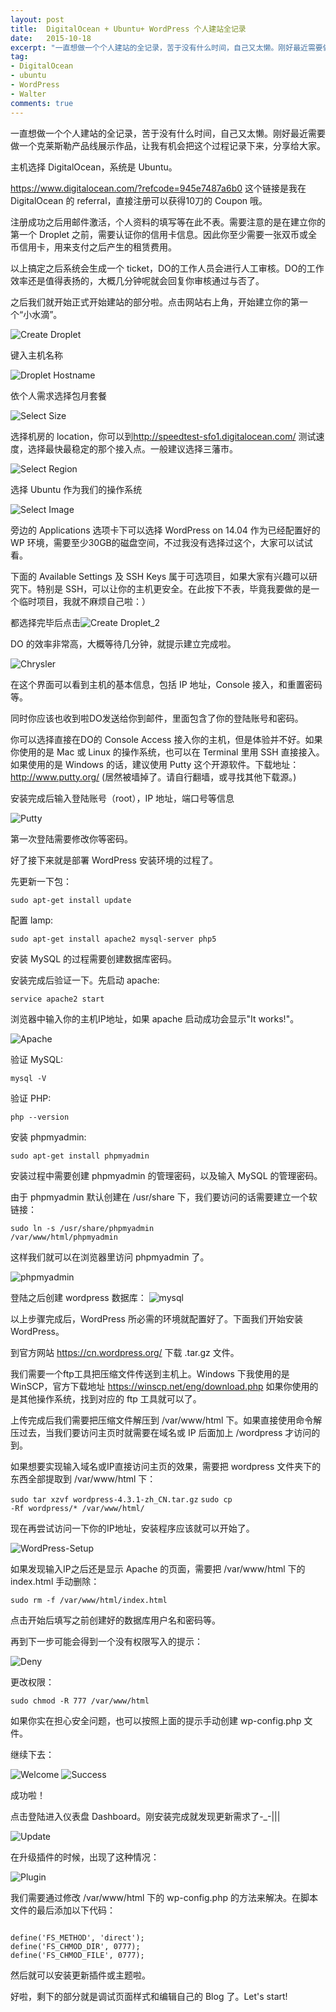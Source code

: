 ```yaml
---
layout: post
title:  DigitalOcean + Ubuntu+ WordPress 个人建站全记录
date:   2015-10-18
excerpt: "一直想做一个个人建站的全记录，苦于没有什么时间，自己又太懒。刚好最近需要做一个克莱斯勒产品线展示作品，让我有机会把这个过程记录下来，分享给大家。"
tag:
- DigitalOcean
- ubuntu
- WordPress
- Walter
comments: true
---
```


一直想做一个个人建站的全记录，苦于没有什么时间，自己又太懒。刚好最近需要做一个克莱斯勒产品线展示作品，让我有机会把这个过程记录下来，分享给大家。

主机选择 DigitalOcean，系统是 Ubuntu。

<a href="https://www.digitalocean.com/?refcode=945e7487a6b0" target="_blank">https://www.digitalocean.com/?refcode=945e7487a6b0</a> 这个链接是我在 DigitalOcean 的 referral，直接注册可以获得10刀的 Coupon 哦。

注册成功之后用邮件激活，个人资料的填写等在此不表。需要注意的是在建立你的第一个 Droplet 之前，需要认证你的信用卡信息。因此你至少需要一张双币或全币信用卡，用来支付之后产生的租赁费用。

以上搞定之后系统会生成一个 ticket，DO的工作人员会进行人工审核。DO的工作效率还是值得表扬的，大概几分钟呢就会回复你审核通过与否了。

之后我们就开始正式开始建站的部分啦。点击网站右上角，开始建立你的第一个“小水滴”。

<img src="http://o8c8x14zj.bkt.clouddn.com/Create-Droplet.png" alt="Create Droplet" />

键入主机名称

<img src="http://o8c8x14zj.bkt.clouddn.com/Droplet-Hostname.png" alt="Droplet Hostname" />

依个人需求选择包月套餐

<img src="http://o8c8x14zj.bkt.clouddn.com/Select-Size.png" alt="Select Size" />

选择机房的 location，你可以到<a href="http://speedtest-sfo1.digitalocean.com/" target="_blank">http://speedtest-sfo1.digitalocean.com/</a> 测试速度，选择最快最稳定的那个接入点。一般建议选择三藩市。

<img src="http://o8c8x14zj.bkt.clouddn.com/Select-Region.png" alt="Select Region" />

选择 Ubuntu 作为我们的操作系统

<img src="http://o8c8x14zj.bkt.clouddn.com/Select-Image.png" alt="Select Image" />

旁边的 Applications 选项卡下可以选择 WordPress on 14.04 作为已经配置好的 WP 环境，需要至少30GB的磁盘空间，不过我没有选择过这个，大家可以试试看。

下面的 Available Settings 及 SSH Keys 属于可选项目，如果大家有兴趣可以研究下。特别是 SSH，可以让你的主机更安全。在此按下不表，毕竟我要做的是一个临时项目，我就不麻烦自己啦：）

都选择完毕后点击<img src="http://o8c8x14zj.bkt.clouddn.com/Create-Droplet_2.png" alt="Create Droplet_2" />

DO 的效率非常高，大概等待几分钟，就提示建立完成啦。

<img src="http://o8c8x14zj.bkt.clouddn.com/Chrysler.png" alt="Chrysler" />

在这个界面可以看到主机的基本信息，包括 IP 地址，Console 接入，和重置密码等。

同时你应该也收到啦DO发送给你到邮件，里面包含了你的登陆账号和密码。

你可以选择直接在DO的 Console Access 接入你的主机，但是体验并不好。如果你使用的是 Mac 或 Linux 的操作系统，也可以在 Terminal 里用 SSH 直接接入。如果使用的是 Windows 的话，建议使用 Putty 这个开源软件。下载地址：<a href="http://www.putty.org/" target="_blank">http://www.putty.org/</a> (居然被墙掉了。请自行翻墙，或寻找其他下载源。)

安装完成后输入登陆账号（root），IP 地址，端口号等信息

<img src="http://o8c8x14zj.bkt.clouddn.com/Putty.png" alt="Putty" />

第一次登陆需要修改你等密码。

好了接下来就是部署 WordPress 安装环境的过程了。

先更新一下包：

<code>sudo apt-get install update</code>

配置 lamp:

<code>sudo apt-get install apache2 mysql-server php5</code>

安装 MySQL 的过程需要创建数据库密码。

安装完成后验证一下。先启动 apache:

<code>service apache2 start</code>

浏览器中输入你的主机IP地址，如果 apache 启动成功会显示"It works!"。

<img src="http://o8c8x14zj.bkt.clouddn.com/Apache.png" alt="Apache" />

验证 MySQL:

<code>mysql -V</code>

验证 PHP:

<code>php --version</code>

安装 phpmyadmin:

<code>sudo apt-get install phpmyadmin</code>

安装过程中需要创建 phpmyadmin 的管理密码，以及输入 MySQL 的管理密码。

由于 phpmyadmin 默认创建在 /usr/share 下，我们要访问的话需要建立一个软链接：

<code>sudo ln -s /usr/share/phpmyadmin /var/www/html/phpmyadmin</code>

这样我们就可以在浏览器里访问 phpmyadmin 了。

<img src="http://o8c8x14zj.bkt.clouddn.com/phpmyadmin.png" alt="phpmyadmin" />

登陆之后创建 wordpress 数据库： <img src="http://o8c8x14zj.bkt.clouddn.com/mysql.png" alt="mysql" />

以上步骤完成后，WordPress 所必需的环境就配置好了。下面我们开始安装 WordPress。

到官方网站 <a href="https://cn.wordpress.org/" target="_blank">https://cn.wordpress.org/</a> 下载 .tar.gz 文件。

我们需要一个ftp工具把压缩文件传送到主机上。Windows 下我使用的是 WinSCP，官方下载地址 <a href="https://winscp.net/eng/download.php" target="_blank">https://winscp.net/eng/download.php</a> 如果你使用的是其他操作系统，找到对应的 ftp 工具就可以了。

上传完成后我们需要把压缩文件解压到 /var/www/html 下。如果直接使用命令解压过去，当我们要访问主页时就需要在域名或 IP 后面加上 /wordpress 才访问的到。

如果想要实现输入域名或IP直接访问主页的效果，需要把 wordpress 文件夹下的东西全部提取到 /var/www/html 下：

<code>sudo tar xzvf wordpress-4.3.1-zh_CN.tar.gz</code>
<code>sudo cp -Rf wordpress/* /var/www/html/</code>

现在再尝试访问一下你的IP地址，安装程序应该就可以开始了。

<img src="http://o8c8x14zj.bkt.clouddn.com/WordPress-Setup.png" alt="WordPress-Setup" />

如果发现输入IP之后还是显示 Apache 的页面，需要把 /var/www/html 下的 index.html 手动删除：

<code>sudo rm -f /var/www/html/index.html</code>

点击开始后填写之前创建好的数据库用户名和密码等。

再到下一步可能会得到一个没有权限写入的提示：

<img src="http://o8c8x14zj.bkt.clouddn.com/Deny.png" alt="Deny" />

更改权限：

<code>sudo chmod -R 777 /var/www/html</code>

如果你实在担心安全问题，也可以按照上面的提示手动创建 wp-config.php 文件。

继续下去：

<img src="http://o8c8x14zj.bkt.clouddn.com/Welcome.png" alt="Welcome" />

<img src="http://o8c8x14zj.bkt.clouddn.com/Success.png" alt="Success" />

成功啦！

点击登陆进入仪表盘 Dashboard。刚安装完成就发现更新需求了-_-|||

<img src="http://o8c8x14zj.bkt.clouddn.com/Update.png" alt="Update" />

在升级插件的时候，出现了这种情况：

<img src="http://o8c8x14zj.bkt.clouddn.com/Plugin.png" alt="Plugin" />

我们需要通过修改 /var/www/html 下的 wp-config.php 的方法来解决。在脚本文件的最后添加以下代码：

<code>
define('FS_METHOD', 'direct');
define('FS_CHMOD_DIR', 0777);
define('FS_CHMOD_FILE', 0777);
</code>

然后就可以安装更新插件或主题啦。

好啦，剩下的部分就是调试页面样式和编辑自己的 Blog 了。Let's start!
